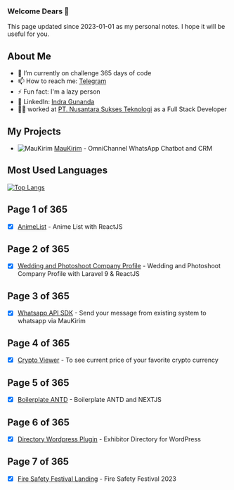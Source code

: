 ### Welcome Dears 👋

This page updated since 2023-01-01 as my personal notes. I hope it will be useful for you.

## About Me

- 🌱 I’m currently on challenge 365 days of code
- 📫 How to reach me: [Telegram](https://t.me/igun997)
- ⚡ Fun fact: I'm a lazy person
- 📝 LinkedIn: [Indra Gunanda](https://www.linkedin.com/in/indra.gunanda/)
- 🧑‍💼 worked at [PT. Nusantara Sukses Teknologi](https://www.nusatek.id/) as a Full Stack Developer

## My Projects

- ![MauKirim](https://www.maukirim.com/wp-content/uploads/2022/11/cropped-Lapisan-2favicon-32x32.jpg) [MauKirim](https://maukirim.com/) - OmniChannel WhatsApp Chatbot and CRM


## Most Used Languages

[![Top Langs](https://github-readme-stats.vercel.app/api/top-langs/?username=igun997&layout=compact)](https://github.com/anuraghazra/github-readme-stats)


## Page 1 of 365
- [x] [AnimeList](https://github.com/igun997/anime-list) - Anime List with ReactJS

## Page 2 of 365 
- [x] [Wedding and Photoshoot Company Profile](https://github.com/igun997/wedding-compro) - Wedding and Photoshoot Company Profile with Laravel 9 & ReactJS

## Page 3 of 365
- [x] [Whatsapp API SDK](https://github.com/MauKirim/WhatsappAPI-SDK) - Send your message from existing system to whatsapp via MauKirim

## Page 4 of 365
- [x] [Crypto Viewer](https://github.com/igun997/exchange-viewer) - To see current price of your favorite crypto currency

## Page 5 of 365
- [x] [Boilerplate ANTD](https://github.com/igun997/Boilerplate-ANTD-NextJS) - Boilerplate ANTD and NEXTJS

## Page 6 of 365 
- [x] [Directory Wordpress Plugin](https://github.com/igun997/exhibition-directory) - Exhibitor Directory for WordPress

## Page 7 of 365 
- [x] [Fire Safety Festival Landing](https://github.com/igun997/fire-festival) - Fire Safety Festival 2023
